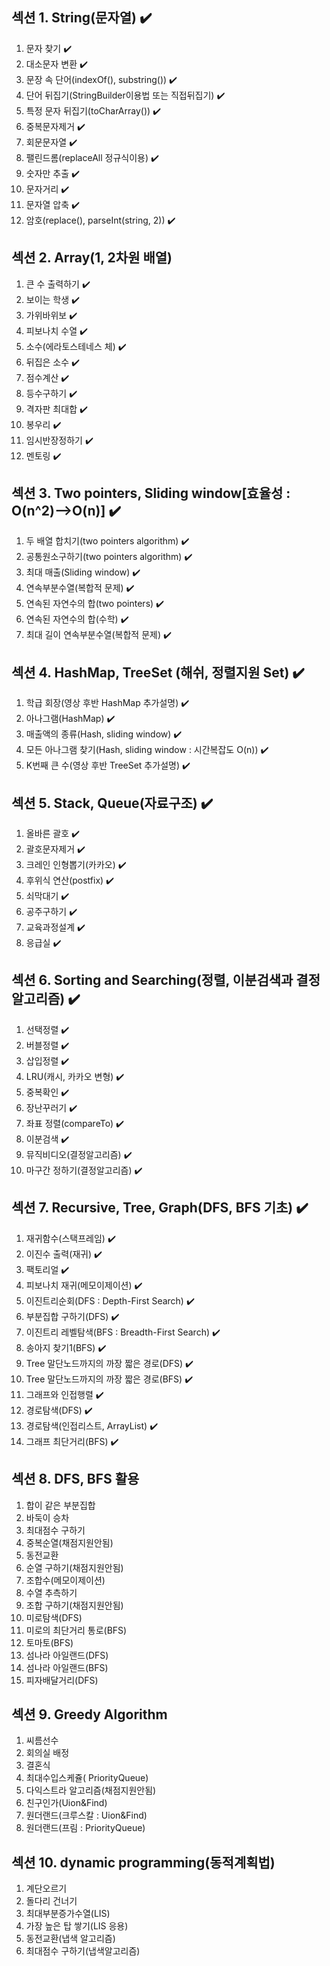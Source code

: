 
## 섹션 1. String(문자열) :heavy_check_mark:
1. 문자 찾기 :heavy_check_mark:
2. 대소문자 변환 :heavy_check_mark:
3. 문장 속 단어(indexOf(), substring()) :heavy_check_mark:
4. 단어 뒤집기(StringBuilder이용법 또는 직접뒤집기) :heavy_check_mark:
5. 특정 문자 뒤집기(toCharArray()) :heavy_check_mark:
6. 중복문자제거 :heavy_check_mark:
7. 회문문자열 :heavy_check_mark:
8. 팰린드롬(replaceAll 정규식이용) :heavy_check_mark:
9. 숫자만 추출 :heavy_check_mark:
10. 문자거리 :heavy_check_mark:
11. 문자열 압축 :heavy_check_mark:
12. 암호(replace(), parseInt(string, 2)) :heavy_check_mark:

## 섹션 2. Array(1, 2차원 배열)
1. 큰 수 출력하기 :heavy_check_mark:
2. 보이는 학생 :heavy_check_mark:
3. 가위바위보 :heavy_check_mark:
4. 피보나치 수열 :heavy_check_mark:
5. 소수(에라토스테네스 체) :heavy_check_mark:
6. 뒤집은 소수 :heavy_check_mark:
7. 점수계산 :heavy_check_mark:
8. 등수구하기 :heavy_check_mark:
9. 격자판 최대합 :heavy_check_mark:
10. 봉우리 :heavy_check_mark:
11. 임시반장정하기 :heavy_check_mark:
12. 멘토링 :heavy_check_mark:
##    섹션 3. Two pointers, Sliding window[효율성 : O(n^2)-->O(n)] :heavy_check_mark:
1. 두 배열 합치기(two pointers algorithm) :heavy_check_mark:
2. 공통원소구하기(two pointers algorithm) :heavy_check_mark:
3. 최대 매출(Sliding window) :heavy_check_mark:
4. 연속부분수열(복합적 문제) :heavy_check_mark:
5. 연속된 자연수의 합(two pointers) :heavy_check_mark:
5. 연속된 자연수의 합(수학) :heavy_check_mark:
6. 최대 길이 연속부분수열(복합적 문제) :heavy_check_mark:
## 섹션 4. HashMap, TreeSet (해쉬, 정렬지원 Set) :heavy_check_mark:

1. 학급 회장(영상 후반 HashMap 추가설명) :heavy_check_mark:
2. 아나그램(HashMap) :heavy_check_mark:
3. 매출액의 종류(Hash, sliding window) :heavy_check_mark:
4. 모든 아나그램 찾기(Hash, sliding window : 시간복잡도 O(n)) :heavy_check_mark:
5. K번째 큰 수(영상 후반 TreeSet 추가설명) :heavy_check_mark:
## 섹션 5. Stack, Queue(자료구조) :heavy_check_mark:
1. 올바른 괄호 :heavy_check_mark:
2. 괄호문자제거 :heavy_check_mark:
3. 크레인 인형뽑기(카카오) :heavy_check_mark:
4. 후위식 연산(postfix) :heavy_check_mark:
5. 쇠막대기 :heavy_check_mark:
6. 공주구하기 :heavy_check_mark:
7. 교육과정설계 :heavy_check_mark:
8. 응급실 :heavy_check_mark:
## 섹션 6. Sorting and Searching(정렬, 이분검색과 결정알고리즘) :heavy_check_mark:
1. 선택정렬 :heavy_check_mark:
2. 버블정렬 :heavy_check_mark:
3. 삽입정렬 :heavy_check_mark:
4. LRU(캐시, 카카오 변형) :heavy_check_mark:
5. 중복확인 :heavy_check_mark:
6. 장난꾸러기 :heavy_check_mark:
7. 좌표 정렬(compareTo) :heavy_check_mark:
8. 이분검색 :heavy_check_mark:
9. 뮤직비디오(결정알고리즘) :heavy_check_mark:
10. 마구간 정하기(결정알고리즘) :heavy_check_mark:
## 섹션 7. Recursive, Tree, Graph(DFS, BFS 기초) :heavy_check_mark:

1. 재귀함수(스택프레임) :heavy_check_mark:
2. 이진수 출력(재귀) :heavy_check_mark:
3. 팩토리얼 :heavy_check_mark:
4. 피보나치 재귀(메모이제이션) :heavy_check_mark:
5. 이진트리순회(DFS : Depth-First Search) :heavy_check_mark:
6. 부분집합 구하기(DFS) :heavy_check_mark:
7. 이진트리 레벨탐색(BFS : Breadth-First Search) :heavy_check_mark:
8. 송아지 찾기1(BFS) :heavy_check_mark:
9. Tree 말단노드까지의 까장 짧은 경로(DFS) :heavy_check_mark:
10. Tree 말단노드까지의 까장 짧은 경로(BFS) :heavy_check_mark:
11. 그래프와 인접행렬 :heavy_check_mark:
12. 경로탐색(DFS) :heavy_check_mark:
13. 경로탐색(인접리스트, ArrayList) :heavy_check_mark:
14. 그래프 최단거리(BFS) :heavy_check_mark:
## 섹션 8. DFS, BFS 활용
1. 합이 같은 부분집합
2. 바둑이 승차
3. 최대점수 구하기
4. 중복순열(채점지원안됨)
5. 동전교환
6. 순열 구하기(채점지원안됨)
7. 조합수(메모이제이션)
8. 수열 추측하기
9. 조합 구하기(채점지원안됨)
10. 미로탐색(DFS)
11. 미로의 최단거리 통로(BFS)
12. 토마토(BFS)
13. 섬나라 아일랜드(DFS)
14. 섬나라 아일랜드(BFS)
15. 피자배달거리(DFS)
## 섹션 9. Greedy Algorithm
1. 씨름선수
2. 회의실 배정
3. 결혼식
4. 최대수입스케쥴( PriorityQueue)
5. 다익스트라 알고리즘(채점지원안됨)
6. 친구인가(Uion&Find)
7. 원더랜드(크루스칼 : Uion&Find)
8. 원더랜드(프림 : PriorityQueue)
## 섹션 10. dynamic programming(동적계획법)

1. 계단오르기
2. 돌다리 건너기
3. 최대부분증가수열(LIS)
4. 가장 높은 탑 쌓기(LIS 응용)
5. 동전교환(냅색 알고리즘)
6. 최대점수 구하기(냅색알고리즘)
